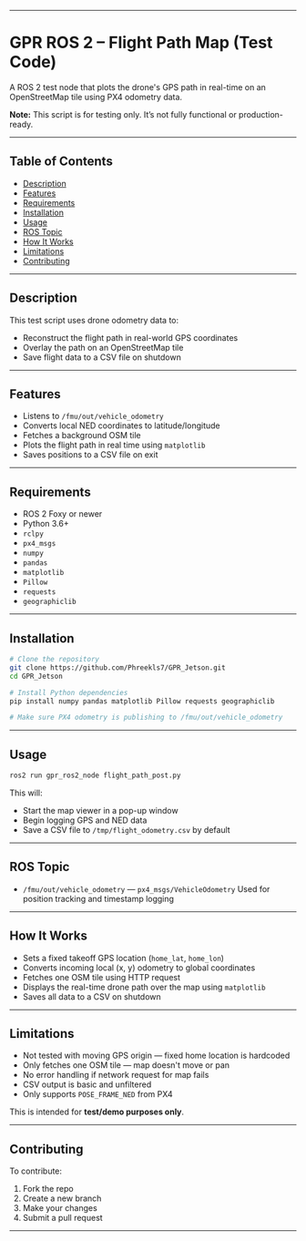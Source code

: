 
---

# GPR ROS 2 – Flight Path Map (Test Code)

A ROS 2 test node that plots the drone's GPS path in real-time on an OpenStreetMap tile using PX4 odometry data.

**Note:** This script is for testing only. It’s not fully functional or production-ready.

---

## Table of Contents

* [Description](#description)
* [Features](#features)
* [Requirements](#requirements)
* [Installation](#installation)
* [Usage](#usage)
* [ROS Topic](#ros-topic)
* [How It Works](#how-it-works)
* [Limitations](#limitations)
* [Contributing](#contributing)

---

## Description

This test script uses drone odometry data to:

* Reconstruct the flight path in real-world GPS coordinates
* Overlay the path on an OpenStreetMap tile
* Save flight data to a CSV file on shutdown

---

## Features

* Listens to `/fmu/out/vehicle_odometry`
* Converts local NED coordinates to latitude/longitude
* Fetches a background OSM tile
* Plots the flight path in real time using `matplotlib`
* Saves positions to a CSV file on exit

---

## Requirements

* ROS 2 Foxy or newer
* Python 3.6+
* `rclpy`
* `px4_msgs`
* `numpy`
* `pandas`
* `matplotlib`
* `Pillow`
* `requests`
* `geographiclib`

---

## Installation

```bash
# Clone the repository
git clone https://github.com/Phreekls7/GPR_Jetson.git
cd GPR_Jetson

# Install Python dependencies
pip install numpy pandas matplotlib Pillow requests geographiclib

# Make sure PX4 odometry is publishing to /fmu/out/vehicle_odometry
```

---

## Usage

```bash
ros2 run gpr_ros2_node flight_path_post.py
```

This will:

* Start the map viewer in a pop-up window
* Begin logging GPS and NED data
* Save a CSV file to `/tmp/flight_odometry.csv` by default

---

## ROS Topic

* `/fmu/out/vehicle_odometry` — `px4_msgs/VehicleOdometry`
  Used for position tracking and timestamp logging

---

## How It Works

* Sets a fixed takeoff GPS location (`home_lat`, `home_lon`)
* Converts incoming local (x, y) odometry to global coordinates
* Fetches one OSM tile using HTTP request
* Displays the real-time drone path over the map using `matplotlib`
* Saves all data to a CSV on shutdown

---

## Limitations

* Not tested with moving GPS origin — fixed home location is hardcoded
* Only fetches one OSM tile — map doesn't move or pan
* No error handling if network request for map fails
* CSV output is basic and unfiltered
* Only supports `POSE_FRAME_NED` from PX4

This is intended for **test/demo purposes only**.

---

## Contributing

To contribute:

1. Fork the repo
2. Create a new branch
3. Make your changes
4. Submit a pull request

---

